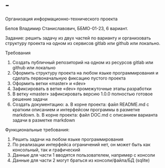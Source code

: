 # -
Организация информационно-технического проекта

Белов Владимир Станиславович, ББМО-01-23, 6 вариант.

Задание: решить задачу из двух частей по варианту и организовать структуру проекта на одном из сервисов gitlab или github или локально.

Требования
1.	Создать публичный репозиторий на одном из ресурсов gitlab или github или локально
2.	Оформить структуру проекта на любом языке программирования и сделать первоначальную фиксацию пустого проекта
3.	Оформить ветки «master» и «dev»
4.	Зафиксировать в ветке «dev» промежуточные этапы разработки
5.	В ветку «master» зафиксировать версию 1.0.0 полностью готовое решение задачи
6.	Создать документацию:
a.	В корне проекта: файл README.md с кратким описанием и интерфейсом программы в разметке markdown.
b.	В корне проекта: файл DOC.md с описанием варианта задачи в разметке markdown

Функциональные требования:
1.	Решить задачи на любом языке программирования
2.	По реализации интерфейса ограничений нет, он может быть как консольный, так и графический
3.	Данные для части 1 вводятся пользователем, например с консоли
4.	Данные для части 2 могут браться из консоли/файла/БД (sqlite)
